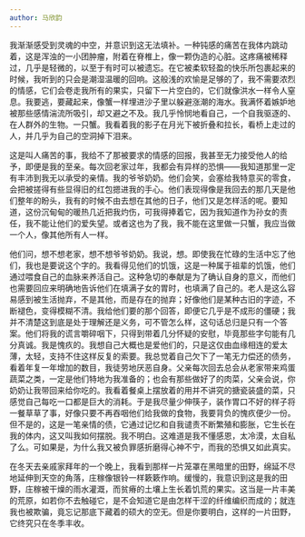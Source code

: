 ```yaml
---
author: 马欣韵
---
```


我渐渐感受到灵魂的中空，并意识到这无法填补。一种钝感的痛苦在我体内跳动着，这是浑浊的一小团肿瘤，附着在脊椎上，像一颗伪造的心脏。这疼痛被稀释过，几乎是轻微的，以至于有时可以被遗忘。在它被柔软轻盈的快乐所包裹起来的时候，我听到的只会是潮湿温暖的回响。这般浅的欢愉是足够的了，我不需要浓烈的情感，它们会卷走我所有的果实，只留下一片空白的，它们就像洪水一样令人窒息。我要逃，要藏起来，像蟹一样埋进沙子里以躲避涨潮的海水。我满怀着嫉妒地被那些感情湍流所吸引，却又避之不及。我几乎怜悯地看自己，一个自我驱逐的、在人群外的生物。一只蟹。我看着我的影子在月光下被折叠和拉长，看桥上走过的人，并几乎为自己的空洞掉下泪来。

这是叫人痛苦的事，我给不了那被要求的情感的回报，我甚至无力接受他人的给予，即便是我的至亲。每次回老家过年，我都会有异样的恐惧——我知道那里一定有丰沛到我无以承受的亲情。我的爷爷奶奶。他们会笑，会塞给我特意买的零食，会把被搓得有些显得旧的红包摁进我的手心。他们表现得像是我回去的那几天是他们整年的盼头，我有的时候不由去想在其他的日子，他们又是怎样活的呢。要知道，这份沉甸甸的暖热几近把我灼伤，可我得捧着它，因为我知道作为孙女的责任，我不能让他们的爱失望。或者这也为了我，我不能在这里做一只蟹，我应当做一个人，像其他所有人一样。

他们问，想不想老家，想不想爷爷奶奶。我说，想。即使我在忙碌的生活中忘了他们，我也是要说这个字的。我看得见他们的饥饿，这是一种属于祖辈的饥饿，他们通过喂食自己的血脉来养活自己。这种急切的奉献是为了确认自身的意义，而他们也需要回应来明确地告诉他们在填满子女的胃时，也填满了自己的。老人是这么容易感到被生活抛弃，不是其他，而是存在的抛弃；好像他们是某种古旧的字迹，不断褪色，变得模糊不清。我给他们要的那个回答，即便它几乎是不成形的僵硬；我并不清楚这到底是处于理解还是义务，可不管怎么样，这句话总归是只有一个答案。他们将我的谎言嚼碎咽下，只得到带着几分怀疑的安慰，毕竟那些字句能有几分真诚。我是愧疚的。我想自己大概也是爱他们的，只是这仅由血缘相连的爱太薄，太轻，支持不住这样反复的索要。我总觉着自己欠下了一笔无力偿还的债务，看着年复一年增加的数目，我徒劳地厌恶自身。父亲每次回去总会从老家带来鸡蛋蔬菜之类，一定是他们特地为我准备的；也会有那些做好了的肉菜，父亲会说，你奶奶让我带回来给你吃的。我看着餐桌上摆放着的用并不讲究的搪瓷装盛的菜，只感觉自己每吃一口都是巨大的消耗。于是我尽量少伸筷子，装作胃口不好的样子将一餐草草了事，好像只要不再吞咽他们给我做的食物，我要背负的愧疚便少一份。但不是的，这是一笔亲情的债，它通过记忆和自我谴责不断繁殖和膨胀，它生长在我的体内，这又叫我如何摆脱。我不明白。这难道是我不懂感恩，太冷漠，太自私了么。可如果是，为什么我又被负罪感折磨得心神不宁，而我的恐惧又如此真实。

在冬天去亲戚家拜年的一个晚上，我看到那样一片笼罩在黑暗里的田野，绵延不尽地延伸到天空的角落，庄稼像银铃一样簌簌作响。缓慢的，我意识到这是我的田野，庄稼被干燥的雨水灌溉，而贫瘠的土壤上生长着饥荒的果实。这当是一片丰美的荒原，如若你不去触碰它，是不会知道它是由怎样干涩的纤维编织而成的；就连我也被欺骗，竟忘记那底下藏着的硕大的空无。但是你要明白，这样的一片田野，它终究只在冬季丰收。

